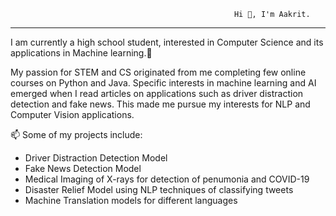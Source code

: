                                                       Hi 👋, I'm Aakrit.
 --------------------------------------------------------------------------------------------------------------------------------------------

I am currently a high school student, interested in Computer Science and its applications in Machine learning.🌱

My passion for STEM and CS originated from me completing few online courses on Python and Java. Specific interests in machine learning and AI emerged when I read articles on applications such as driver distraction detection and fake news. This made me pursue my interests for NLP and Computer Vision applications. 

📫 Some of my projects include:
- Driver Distraction Detection Model 
- Fake News Detection Model 
- Medical Imaging of X-rays for detection of penumonia and COVID-19
- Disaster Relief Model using NLP techniques of classifying tweets
- Machine Translation models for different languages

<!---
aakritsinghal/aakritsinghal is a ✨ special ✨ repository because its `README.md` (this file) appears on your GitHub profile.
You can click the Preview link to take a look at your changes.
--->
